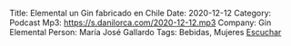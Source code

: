 Title: Elemental un Gin fabricado en Chile 
Date: 2020-12-12
Category: Podcast
Mp3: https://s.danilorca.com/2020-12-12.mp3
Company: Gin Elemental
Person: María José Gallardo
Tags: Bebidas, Mujeres
<a href="https://s.danilorca.com/2020-12-12.mp3" type="audio/mpeg">
Escuchar
</a>
